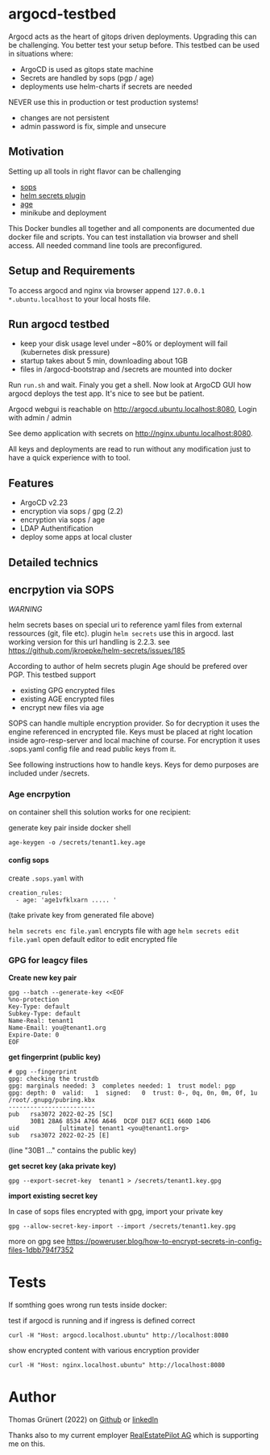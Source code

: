 # argocd-testbed

Argocd acts as the heart of gitops driven deployments. Upgrading this can be challenging. You better test your setup before. This testbed can be used in situations where:
* ArgoCD is used as gitops state machine
* Secrets are handled by sops (pgp / age)
* deployments use helm-charts if secrets are needed

NEVER use this in production or test production systems!
* changes are not persistent
* admin password is fix, simple and unsecure

## Motivation

Setting up all tools in right flavor can be challenging
* [sops](https://github.com/mozilla/sops)
* [helm secrets plugin](https://github.com/jkroepke/helm-secrets)
* [age](https://github.com/FiloSottile/age/)
* minikube and deployment

This Docker bundles all together and all components are documented due docker file and scripts. You can test installation via browser and shell access. All needed command line tools are preconfigured.

## Setup and Requirements

To access argocd and nginx via browser append 
`127.0.0.1 *.ubuntu.localhost`
to your local hosts file.

## Run argocd testbed

* keep your disk usage level under ~80% or deployment will fail (kubernetes disk pressure)
* startup takes about 5 min, downloading about 1GB
* files in /argocd-bootstrap and /secrets are mounted into docker

Run `run.sh` and wait. Finaly you get a shell. Now look at ArgoCD GUI how argocd deploys the test app. It's nice to see  but be patient.

Argocd webgui is reachable on http://argocd.ubuntu.localhost:8080, Login with admin / admin

See demo application with secrets on http://nginx.ubuntu.localhost:8080.

All keys and deployments  are read to run without any modification just to have a quick experience with to tool.

## Features 

* ArgoCD v2.23
* encryption via sops / gpg (2.2)
* encryption via sops / age 
* LDAP Authentification
* deploy some apps at local cluster

## Detailed technics

## encrpytion via SOPS

_WARNING_

helm secrets bases on special uri to reference yaml files from external ressources (git, file etc). plugin `helm secrets` use this in argocd. last working version for this url handling is 2.2.3.
see https://github.com/jkroepke/helm-secrets/issues/185


According to author of helm secrets plugin Age should be prefered over PGP. This testbed support
* existing GPG encrypted files
* existing AGE encrypted files
* encrypt new files via age

SOPS can handle multiple encryption provider. So for decryption it uses the engine referenced in encrypted file. Keys must be placed at right location inside agro-resp-server and local machine of course. For encryption it uses .sops.yaml config file and read public keys from it.

See following instructions how to handle keys. Keys for demo purposes are included under /secrets.

### Age encrpytion

on container shell this solution works for one recipient:

generate key pair inside docker shell
```
age-keygen -o /secrets/tenant1.key.age
```

#### config sops

create `.sops.yaml` with
``` 
creation_rules:
  - age: 'age1vfklxarn ..... '
```
(take private key from generated file above)


`helm secrets enc file.yaml` encrypts file with age
`helm secrets edit file.yaml` open default editor to edit encrypted file


### GPG for leagcy files

**Create new key pair**

```
gpg --batch --generate-key <<EOF
%no-protection
Key-Type: default
Subkey-Type: default
Name-Real: tenant1
Name-Email: you@tenant1.org
Expire-Date: 0
EOF
```

**get fingerprint (public key)**

```
# gpg --fingerprint
gpg: checking the trustdb
gpg: marginals needed: 3  completes needed: 1  trust model: pgp
gpg: depth: 0  valid:   1  signed:   0  trust: 0-, 0q, 0n, 0m, 0f, 1u
/root/.gnupg/pubring.kbx
------------------------
pub   rsa3072 2022-02-25 [SC]
      30B1 28A6 8534 A766 A646  DCDF D1E7 6CE1 660D 14D6
uid           [ultimate] tenant1 <you@tenant1.org>
sub   rsa3072 2022-02-25 [E]
```
(line "30B1 ..." contains the public key)

**get secret key (aka private key)**

```
gpg --export-secret-key  tenant1 > /secrets/tenant1.key.gpg
```

**import existing secret key**

In case of sops files encrypted with gpg, import your private key
```
gpg --allow-secret-key-import --import /secrets/tenant1.key.gpg
``` 

more on gpg see https://poweruser.blog/how-to-encrypt-secrets-in-config-files-1dbb794f7352

# Tests

If somthing goes wrong run tests inside docker:

test if argocd is running and if ingress is defined correct
```
curl -H "Host: argocd.localhost.ubuntu" http://localhost:8080
```

show encrypted content with various encryption provider
```
curl -H "Host: nginx.localhost.ubuntu" http://localhost:8080
```

# Author

Thomas Grünert (2022) on [Github](https://github.com/tgruenert) or [linkedIn](https://github.com/tgruenert)

Thanks also to my current employer [RealEstatePilot AG](https://realestatepilot.com) which is supporting me on this.
